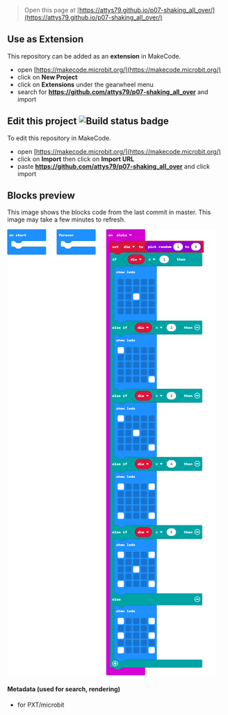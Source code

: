 
> Open this page at [https://attys79.github.io/p07-shaking_all_over/](https://attys79.github.io/p07-shaking_all_over/)

## Use as Extension

This repository can be added as an **extension** in MakeCode.

* open [https://makecode.microbit.org/](https://makecode.microbit.org/)
* click on **New Project**
* click on **Extensions** under the gearwheel menu
* search for **https://github.com/attys79/p07-shaking_all_over** and import

## Edit this project ![Build status badge](https://github.com/attys79/p07-shaking_all_over/workflows/MakeCode/badge.svg)

To edit this repository in MakeCode.

* open [https://makecode.microbit.org/](https://makecode.microbit.org/)
* click on **Import** then click on **Import URL**
* paste **https://github.com/attys79/p07-shaking_all_over** and click import

## Blocks preview

This image shows the blocks code from the last commit in master.
This image may take a few minutes to refresh.

![A rendered view of the blocks](https://github.com/attys79/p07-shaking_all_over/raw/master/.github/makecode/blocks.png)

#### Metadata (used for search, rendering)

* for PXT/microbit
<script src="https://makecode.com/gh-pages-embed.js"></script><script>makeCodeRender("{{ site.makecode.home_url }}", "{{ site.github.owner_name }}/{{ site.github.repository_name }}");</script>
